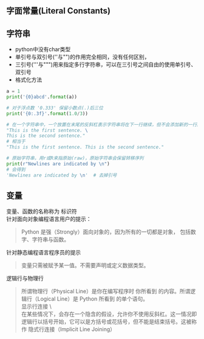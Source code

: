 ## 字面常量(Literal Constants)

## 字符串
- python中没有char类型
- 单引号与双引号(''与"")的作用完全相同，没有任何区别，
- 三引号('''与""")用来指定多行字符串，可以在三引号之间自由的使用单引号、双引号
- 格式化方法
```python
a = 1
print('{0}abcd'.format(a))

# 对于浮点数 '0.333' 保留小数点(.)后三位
print('{0:.3f}'.format(1.0/3))

# 在一个字符串中，一个放置在末尾的反斜杠表示字符串将在下一行继续，但不会添加新的一行。
"This is the first sentence. \
This is the second sentence."
# 相当于
"This is the first sentence. This is the second sentence."

# 原始字符串，用r或R来指原始(raw)，原始字符串会保留转移序列
print(r"Newlines are indicated by \n")
# 会得到
'Newlines are indicated by \n'  # 去掉引号
```
## 变量
变量、函数的名称称为 标识符  
针对面向对象编程语言用户的提示：
> Python 是强（Strongly）面向对象的，因为所有的一切都是对象， 包括数字、字符串与函数。

针对静态编程语言程序员的提示  
> 变量只需被赋予某一值。不需要声明或定义数据类型。

逻辑行与物理行
> 所谓物理行（Physical Line）是你在编写程序时 你所看到 的内容。所谓逻辑行（Logical Line）是 Python 所看到 的单个语句。  
> 显示行连接 \\  
> 在某些情况下，会存在一个隐含的假设，允许你不使用反斜杠。这一情况即逻辑行以括号开始，它可以是方括号或花括号，但不能是结束括号。这被称作 隐式行连接（Implicit Line Joining）